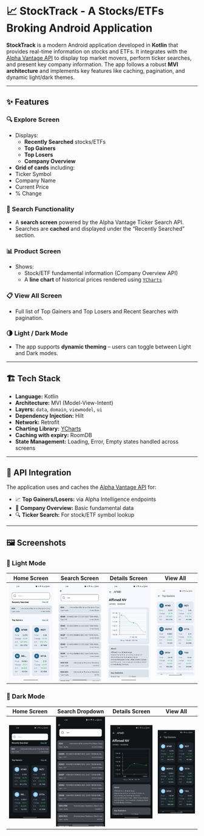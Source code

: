 # 📈 StockTrack - A Stocks/ETFs Broking Android Application

**StockTrack** is a modern Android application developed in **Kotlin** that provides real-time information on stocks and ETFs. It integrates with the [Alpha Vantage API](https://www.alphavantage.co) to display top market movers, perform ticker searches, and present key company information. The app follows a robust **MVI architecture** and implements key features like caching, pagination, and dynamic light/dark themes.

---

## ✨ Features

### 🔍 Explore Screen
- Displays:
  - **Recently Searched** stocks/ETFs
  - **Top Gainers**
  - **Top Losers**
  - **Company Overview**
-  **Grid of cards** including:
  - Ticker Symbol
  - Company Name
  - Current Price
  - % Change

### 🔎 Search Functionality
- A **search screen** powered by the Alpha Vantage Ticker Search API.
- Searches are **cached** and displayed under the “Recently Searched” section.

### 📊 Product Screen
- Shows:
  - Stock/ETF fundamental information (Company Overview API)
  - A **line chart** of historical prices rendered using [`YCharts`](https://github.com/codeandtheory/YCharts)

### 📋 View All Screen
- Full list of Top Gainers and Top Losers and Recent Searches with pagination.

### 🌗 Light / Dark Mode
- The app supports **dynamic theming** – users can toggle between Light and Dark modes.

---

## 🏗 Tech Stack

- **Language:** Kotlin
- **Architecture:** MVI (Model-View-Intent)
- **Layers:** `data`, `domain`, `viewmodel`, `ui`
- **Dependency Injection:** Hilt
- **Network:** Retrofit
- **Charting Library:** [YCharts](https://github.com/codeandtheory/YCharts)
- **Caching with expiry:** RoomDB
- **State Management:** Loading, Error, Empty states handled across screens

---

## 🔐 API Integration

The application uses and caches the [Alpha Vantage API](https://www.alphavantage.co/documentation/) for:

- 📈 **Top Gainers/Losers:** via Alpha Intelligence endpoints
- 🏢 **Company Overview:** Basic fundamental data
- 🔍 **Ticker Search:** For stock/ETF symbol lookup

---

## 🖼️ Screenshots

### 🔆 Light Mode

| Home Screen                               | Search Screen                            | Details Screen                            | View All |
|-------------------------------------------|------------------------------------------|-------------------------------------------|----------|
| ![Light Explore](screenshots/image7.jpeg) | ![Light Search](screenshots/image4.jpeg) | ![Light Product](screenshots/image5.jpeg) | ![Light ViewAll](screenshots/image6.jpeg) |

### 🌙 Dark Mode

| Home Screen                              | Search Dropdown                         | Details Screen                           | View All |
|------------------------------------------|-----------------------------------------|------------------------------------------|----------|
| ![Dark Explore](screenshots/image2.jpeg) | ![Dark Search](screenshots/image3.jpeg) | ![Dark Product](screenshots/image1.jpeg) | ![Dark ViewAll](screenshots/image.jpeg) |


